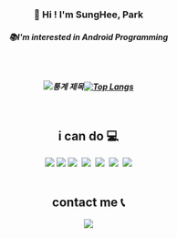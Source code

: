 <h3 align="center"> 👋 Hi ! I'm SungHee, Park
<h5 align="center"> 📚I'm interested in Android Programming
  
<br/><br/>
  
![통계 제목](https://github-readme-stats.vercel.app/api?username=ParkSungHee&count_private=true)[![Top Langs](https://github-readme-stats.vercel.app/api/top-langs/?username=ParkSungHee&count_private=true&layout=compact&hide=scss,html,javascript,ruby,css,starlark)](https://github.com/anuraghazra/github-readme-stats)
<br/><br/><br/>
  
<h2 align="center"> i can do 💻</h2>
  
<p align="center"><img src="https://img.shields.io/badge/C++-00599C?style=flat-square&logo=C++&logoColor=white"/>
<img src="https://img.shields.io/badge/Android-3DDC84?style=flat-square&logo=Android&logoColor=white"/></a>
<img src="https://img.shields.io/badge/Java-007396?style=flat-square&logo=Java&logoColor=white"/></a>&nbsp 
<img src="https://img.shields.io/badge/C++-00599C?style=flat-square&logo=C%2B%2B&logoColor=white"/></a>&nbsp  
<img src="https://img.shields.io/badge/C-A8B9CC?style=flat-square&logo=C&logoColor=white"/></a>&nbsp 
<img src="https://img.shields.io/badge/Python-3766AB?style=flat-square&logo=Python&logoColor=white"/></a>&nbsp 
<img src="https://img.shields.io/badge/-React native-%23000000?logo=React&logoColor=white"/>
<br/><br/>
<h2 align="center"> contact me 📞</h2>

<p align="center"><a href="https://wonjongah.tistory.com/"><img src="https://img.shields.io/badge/Tistory-A9BCF5?style=flat-square&logo=Undertale&logoColor=white&link=https://wonjongah.tistory.com/"/></a>
 
